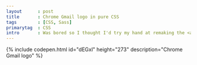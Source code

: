 ```yaml
---
layout      : post
title       : Chrome Gmail logo in pure CSS
tags        : [CSS, Sass]
primarytag  : CSS
intro       : Was bored so I thought I'd try my hand at remaking the <a href="http://codepen.io/Tyriar/pen/dEGxl">Chrome Gmail logo in pure CSS</a>. It uses CSS3 border-radius and rotation transform. Turned out pretty well, I've tested it to work in Firefox, Chrome and IE9.
---
```


{% include codepen.html id="dEGxl" height="273" description="Chrome Gmail logo" %}
